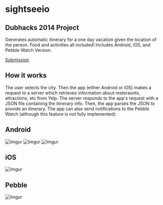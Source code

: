 sightseeio
==========

## Dubhacks 2014 Project

Generates automatic itinerary for a one day vacation given the location of the person. Food and activities all included! Includes Android, iOS, and Pebble Watch Version.

[Submission](http://dubhacks.challengepost.com/submissions/28640-siteseeio?utm_campaign=dubhacks_20141006&utm_content=submission_visible_in_gallery&utm_medium=email&utm_source=transactional)

## How it works

The user selects the city. Then the app (either Android or iOS) makes a request to a server which retrieves information about resteraunts, attractions, etc from Yelp. The server responds to the app's request with a JSON file containing the itinerary info. Then, the app parses the JSON to provide an itinerary. The app can also send notifications to the Pebble Watch (although this feature is not fully implemented).  

## Android

![Imgur](http://i.imgur.com/0zCgm1Q.jpg) 
![Imgur](http://i.imgur.com/8zm2lpe.jpg)
![Imgur](http://i.imgur.com/CWO6us7.jpg)


## iOS

![Imgur](http://i.imgur.com/RsDDkPV.jpg)

## Pebble

![Imgur](http://i.imgur.com/q0n7PAz.jpg)




